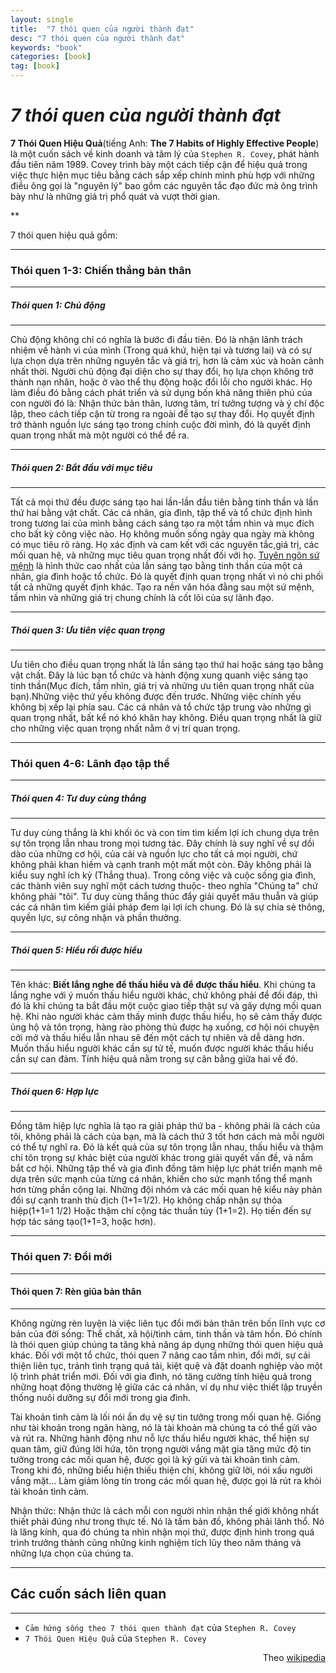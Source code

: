 ```yaml
---
layout: single
title:  "7 thói quen của người thành đạt"
desc: "7 thói quen của người thành đạt"
keywords: "book"
categories: [book]
tag: [book]
---
```


_7 thói quen của người thành đạt_
=================================

**7 Thói Quen Hiệu Quả**(tiếng Anh: **The 7 Habits of Highly Effective People**) là một cuốn sách về kinh doanh và tâm lý của `Stephen R. Covey`, phát hành đầu tiên năm 1989. Covey trình bày một cách tiếp cận để hiệu quả trong việc thực hiện mục tiêu bằng cách sắp xếp chính mình phù hợp với những điều ông gọi là "nguyên lý" bao gồm các nguyên tắc đạo đức mà ông trình bày như là những giá trị phổ quát và vượt thời gian.

**

7 thói quen hiệu quả gồm:

****

### Thói quen 1-3: Chiến thắng bản thân

****

##### Thói quen 1: Chủ động

****

Chủ động không chỉ có nghĩa là bước đi đầu tiên. Đó là nhận lãnh trách nhiệm về hành vi của mình (Trong quá khứ, hiện tại và tương lai) và có sự lựa chọn dựa trên những nguyên tắc và giá trị, hơn là cảm xúc và hoàn cảnh nhất thời. Người chủ động đại diện cho sự thay đổi, họ lựa chọn không trở thành nạn nhân, hoặc ở vào thể thụ động hoặc đổi lỗi cho người khác. Họ làm điều đó bằng cách phát triển và sử dụng bốn khả năng thiên phú của con người đó là: Nhận thức bản thân, lương tâm, trí tưởng tượng và ý chí độc lập, theo cách tiếp cận từ trong ra ngoài để tạo sự thay đổi. Họ quyết định trở thành nguồn lực sáng tạo trong chính cuộc đời mình, đó là quyết định quan trọng nhất mà một người có thể đề ra.

****

##### Thói quen 2: Bắt đầu với mục tiêu

****

Tất cả mọi thứ đều được sáng tạo hai lần-lần đầu tiên bằng tinh thần và lần thứ hai bằng vật chất. Các cá nhân, gia đình, tập thể và tổ chức định hình trong tương lai của mình bằng cách sáng tạo ra một tầm nhìn và mục đích cho bất kỳ công việc nào. Họ không muốn sống ngày qua ngày mà không có mục tiêu rõ ràng. Họ xác định và cam kết với các nguyên tắc,giá trị, các mối quan hệ, và những mục tiêu quan trọng nhất đối với họ. [Tuyên ngôn sứ mệnh](/w/index.php?title=Tuy%C3%AAn_ng%C3%B4n_s%E1%BB%A9_m%E1%BB%87nh&action=edit&redlink=1 "Tuyên ngôn sứ mệnh (trang chưa được viết)") là hình thức cao nhất của lần sáng tạo bằng tinh thần của một cá nhân, gia đình hoặc tổ chức. Đó là quyết định quan trọng nhất vì nó chi phối tất cả những quyết định khác. Tạo ra nền văn hóa đằng sau một sứ mệnh, tầm nhìn và những giá trị chung chính là cốt lõi của sự lãnh đạo.

****

##### Thói quen 3: Ưu tiên việc quan trọng

****

Ưu tiên cho điều quan trọng nhất là lần sáng tạo thứ hai hoặc sáng tạo bằng vật chất. Đây là lúc bạn tổ chức và hành động xung quanh việc sáng tạo tinh thần(Mục đích, tầm nhìn, giá trị và những ưu tiên quan trọng nhất của bạn).Những việc thứ yếu không được đến trước. Những việc chính yếu không bị xếp lại phía sau. Các cá nhân và tổ chức tập trung vào những gì quan trọng nhất, bất kể nó khó khăn hay không. Điều quan trọng nhất là giữ cho những việc quan trọng nhất nằm ở vị trí quan trọng.

****

### Thói quen 4-6: Lãnh đạo tập thể

****

##### Thói quen 4: Tư duy cùng thắng

****

Tư duy cùng thắng là khi khối óc và con tim tìm kiếm lợi ích chung dựa trên sự tôn trọng lẫn nhau trong mọi tương tác. Đây chính là suy nghĩ về sự dồi dào của những cơ hội, của cải và nguồn lực cho tất cả mọi người, chứ không phải khan hiếm và cạnh tranh một mất một còn. Đây không phải là kiểu suy nghĩ ích kỷ (Thắng thua). Trong công việc và cuộc sống gia đình, các thành viên suy nghĩ một cách tương thuộc- theo nghĩa "Chúng ta" chứ không phải "tôi". Tư duy cùng thắng thúc đẩy giải quyết mâu thuẫn và giúp các cá nhân tìm kiếm giải pháp đem lại lợi ích chung. Đó là sự chia sẻ thông, quyền lực, sự công nhận và phần thưởng.

****

##### Thói quen 5: Hiểu rồi được hiểu

****

Tên khác: **Biết lắng nghe để thấu hiểu và để được thấu hiểu**. Khi chúng ta lắng nghe với ý muốn thấu hiểu người khác, chứ không phải để đối đáp, thì đó là khi chúng ta bắt đầu một cuộc giao tiếp thật sự và gây dựng mối quan hệ. Khi nào người khác cảm thấy mình được thấu hiểu, họ sẽ cảm thấy được ủng hộ và tôn trọng, hàng rào phòng thủ được hạ xuống, cơ hội nói chuyện cởi mở và thấu hiểu lẫn nhau sẽ đến một cách tự nhiên và dễ dàng hơn. Muốn thấu hiểu người khác cần sự tử tế, muốn được người khác thấu hiểu cần sự can đảm. Tính hiệu quả nằm trong sự cân bằng giữa hai vế đó.

****

##### Thói quen 6: Hợp lực

****

Đồng tâm hiệp lực nghĩa là tạo ra giải pháp thứ ba - không phải là cách của tôi, không phải là cách của bạn, mà là cách thứ 3 tốt hơn cách mà mỗi người có thể tự nghĩ ra. Đó là kết quả của sự tôn trọng lẫn nhau, thấu hiểu và thậm chí tôn trọng sự khác biệt của người khác trong giải quyết vấn đề, và nắm bắt cơ hội. Những tập thể và gia đình đồng tâm hiệp lực phát triển mạnh mẽ dựa trên sức mạnh của từng cá nhân, khiến cho sức mạnh tổng thể mạnh hơn từng phần cộng lại. Những đội nhóm và các mối quan hệ kiểu này phản đối sự cạnh tranh thù địch (1+1=1/2). Họ không chấp nhận sự thỏa hiệp(1+1=1 1/2) Hoặc thậm chí cộng tác thuần túy (1+1=2). Họ tiến đến sự hợp tác sáng tạo(1+1=3, hoặc hơn).

****

### Thói quen 7: Đổi mới

****

#### Thói quen 7: Rèn giũa bản thân

****

Không ngừng rèn luyện là việc liên tục đổi mới bản thân trên bốn lĩnh vực cơ bản của đời sống: Thể chất, xã hội/tình cảm, tinh thần và tâm hồn. Đó chính là thói quen giúp chúng ta tăng khả năng áp dụng những thói quen hiệu quả khác. Đối với một tổ chức, thói quen 7 nâng cao tầm nhìn, đổi mới, sự cải thiện liên tục, tránh tình trạng quá tải, kiệt quệ và đặt doanh nghiệp vào một lộ trình phát triển mới. Đối với gia đình, nó tăng cường tính hiệu quả trong những hoạt động thường lệ giữa các cá nhân, ví dụ như việc thiết lập truyền thống nuôi dưỡng sự đổi mới trong gia đình.

Tài khoản tình cảm là lối nói ẩn dụ vệ sự tin tưởng trong mối quan hệ. Giống như tài khoản trong ngân hàng, nó là tài khoản mà chúng ta có thể gửi vào và rút ra. Những hành động như nỗ lực thấu hiểu người khác, thể hiện sự quan tâm, giữ đúng lời hứa, tôn trọng người vắng mặt gia tăng mức độ tin tưởng trong các mối quan hệ, được gọi là ký gửi và tài khoản tình cảm. Trong khi đó, những biểu hiện thiếu thiện chí, không giữ lời, nói xấu người vắng mặt... Làm giảm lòng tin trong các mối quan hệ, được gọi là rút ra khỏi tài khoản tình cảm.

Nhận thức: Nhận thức là cách mỗi con người nhìn nhận thế giới không nhất thiết phải đúng như trong thực tế. Nó là tấm bản đồ, không phải lãnh thổ. Nó là lăng kính, qua đó chúng ta nhìn nhận mọi thứ, được định hình trong quá trình trưởng thành cũng những kinh nghiệm tích lũy theo năm tháng và những lựa chọn của chúng ta.

****

Các cuốn sách liên quan
-----------------------

****

* `Cảm hứng sống theo 7 thói quen thành đạt` của `Stephen R. Covey`
*   `7 Thói Quen Hiệu Quả` của `Stephen R. Covey`

<div style="text-align: right">Theo <a href="https://vi.wikipedia.org/wiki/7_th%C3%B3i_quen_c%E1%BB%A7a_ng%C6%B0%E1%BB%9Di_th%C3%A0nh_%C4%91%E1%BA%A1t">wikipedia</a></div>
